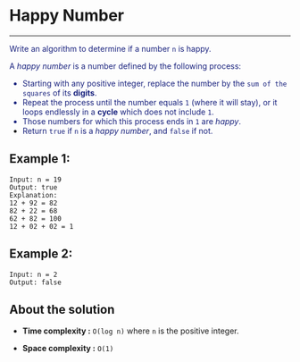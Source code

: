 # Happy Number

---

<font color="#1a237e">Write an algorithm to determine if a number `n` is happy.

A _happy number_ is a number defined by the following process:

- Starting with any positive integer, replace the number by the `sum of the squares` of its **digits**.
- Repeat the process until the number equals `1` (where it will stay), or it loops endlessly in a **cycle** which does not include `1`.
- Those numbers for which this process ends in `1` are _happy_.
- Return `true` if `n` is a _happy number_, and `false` if not.</font>

## Example 1:

```
Input: n = 19
Output: true
Explanation:
12 + 92 = 82
82 + 22 = 68
62 + 82 = 100
12 + 02 + 02 = 1
```

## Example 2:

```
Input: n = 2
Output: false
```

## About the solution

- **Time complexity :** `O(log n)` where `n` is the positive integer.

- **Space complexity :** `O(1)`
